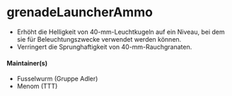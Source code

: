 # grenadeLauncherAmmo

* Erhöht die Helligkeit von 40-mm-Leuchtkugeln auf ein Niveau, bei dem sie für Beleuchtungszwecke verwendet werden können.
* Verringert die Sprunghaftigkeit von 40-mm-Rauchgranaten.

#### Maintainer(s)

* Fusselwurm (Gruppe Adler)
* Menom (TTT)
